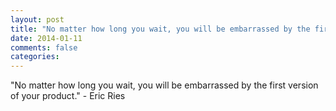 ```yaml
---
layout: post
title: "No matter how long you wait, you will be embarrassed by the first version of your product."
date: 2014-01-11
comments: false
categories: 
---
```


<span class='quote'>"No matter how long you wait, you will be embarrassed by the first version of your product."</span>
<span class='by'>- Eric Ries</span>
